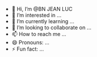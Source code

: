 - 👋 Hi, I’m @BN JEAN LUC
- 👀 I’m interested in ...
- 🌱 I’m currently learning ...
- 💞️ I’m looking to collaborate on ...
- 📫 How to reach me ...
- 😄 Pronouns: ...
- ⚡ Fun fact: ...

<!---
muhiluc/muhiluc is a ✨ special ✨ repository because its `README.md` (this file) appears on your GitHub profile.
You can click the Preview link to take a look at your changes.
--->
